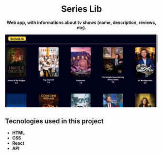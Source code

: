 <h1 align="center">Series Lib</h1>
 <p align="center"> <strong>Web app, with informations about tv shows (name, description, reviews, etc).</strong> </p>
 <img  src="print-site.png" alt="print do site">
 <br>
<h2>Tecnologies used in this project </h2>
<ul>
 <li><strong> HTML <strong></li>
 <li><strong> CSS <strong></li>
 <li><strong> React <strong></li>
 <li><strong> API <strong></li>
<ul>

